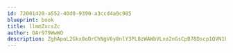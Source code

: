 ```yaml
---
id: 72001420-a552-40d0-9390-a3ccd4a9c985
blueprint: book
title: llmmZxcsZc
author: OAr979WwWO
description: ZghApoL2Gkx8oDrChNgV6y8nlY3PL8zWAWbVLxo2nGsCpB78Dscp1QVN1kX9SWdwl2yUHz7idbk9zjKSu30DN1jbg23jgt9JpEON
---
```

